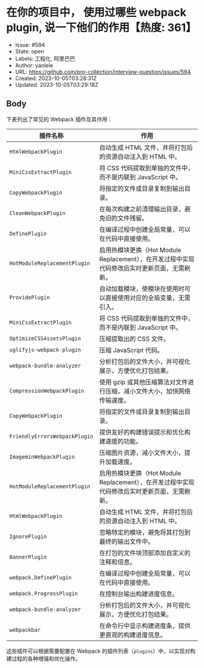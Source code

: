 # 在你的项目中， 使用过哪些 webpack plugin, 说一下他们的作用【热度: 361】

- Issue: #594
- State: open
- Labels: 工程化, 阿里巴巴
- Author: yanlele
- URL: https://github.com/pro-collection/interview-question/issues/594
- Created: 2023-10-05T03:28:31Z
- Updated: 2023-10-05T03:29:18Z

## Body

下表列出了常见的 Webpack 插件及其作用：

| 插件名称                                     | 作用                                                                                                                      |
| ------------------------------------------------ | --------------------------------------------------------------------------------------------------------------------------- |
| `HtmlWebpackPlugin`                      | 自动生成 HTML 文件，并将打包后的资源自动注入到 HTML 中。                                                                     |
| `MiniCssExtractPlugin`                | 将 CSS 代码提取到单独的文件中，而不是内联到 JavaScript 中。                                                                   |
| `CopyWebpackPlugin`                   | 将指定的文件或目录复制到输出目录。                                                                                         |
| `CleanWebpackPlugin`                  | 在每次构建之前清理输出目录，避免旧的文件残留。                                                                               |
| `DefinePlugin`                          | 在编译过程中创建全局常量，可以在代码中直接使用。                                                                             |
| `HotModuleReplacementPlugin` | 启用热模块更换（Hot Module Replacement），在开发过程中实现代码修改后实时更新页面，无需刷新。                           |
| `ProvidePlugin`                           | 自动加载模块，使模块在使用时可以直接使用对应的全局变量，无需引入。                                                               |
| `MiniCssExtractPlugin`                | 将 CSS 代码提取到单独的文件中，而不是内联到 JavaScript 中。                                                                   |
| `OptimizeCSSAssetsPlugin`        | 压缩提取出的 CSS 文件。                                                                                                    |
| `uglifyjs-webpack-plugin`           | 压缩 JavaScript 代码。                                                                                                      |
| `webpack-bundle-analyzer`        | 分析打包后的文件大小，并可视化展示，方便优化打包结果。                                                                       |
| `CompressionWebpackPlugin`   | 使用 gzip 或其他压缩算法对文件进行压缩，减小文件大小，加快网络传输速度。                                                      |
| `CopyWebpackPlugin`                 | 将指定的文件或目录复制到输出目录。                                                                                          |
| `FriendlyErrorsWebpackPlugin`     | 提供友好的构建错误提示和优化构建速度的功能。                                                                                 |
| `ImageminWebpackPlugin`           | 压缩图片资源，减小文件大小，提升加载速度。                                                                                  |
| `HotModuleReplacementPlugin` | 启用热模块更换（Hot Module Replacement），在开发过程中实现代码修改后实时更新页面，无需刷新。                            |
| `HtmlWebpackPlugin`                      | 自动生成 HTML 文件，并将打包后的资源自动注入到 HTML 中。                                                                     |
| `IgnorePlugin`                                | 忽略特定的模块，避免将其打包到最终的输出文件中。                                                                             |
| `BannerPlugin`                                | 在打包的文件块顶部添加自定义的注释和信息。                                                                                   |
| `webpack.DefinePlugin`              | 在编译过程中创建全局常量，可以在代码中直接使用。                                                                             |
| `webpack.ProgressPlugin`          | 在控制台输出构建进度信息。                                                                                                  |
| `webpack-bundle-analyzer`        | 分析打包后的文件大小，并可视化展示，方便优化打包结果。                                                                       |
| `webpackbar`                                  | 在命令行中显示构建进度条，提供更直观的构建进度信息。                                                                          |

这些插件可以根据需要配置在 Webpack 的插件列表（`plugins`）中，以实现对构建过程的各种增强和优化操作。

